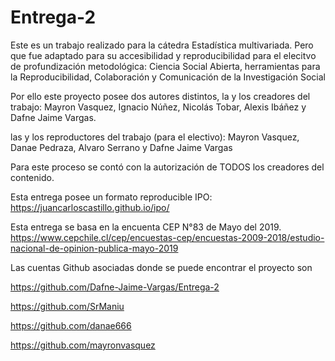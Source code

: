 # Entrega-2

Este es un trabajo realizado para la cátedra Estadística multivariada. Pero que fue adaptado para su accesibilidad y reproducibilidad para el elecitvo de profundización metodológica: Ciencia Social Abierta, herramientas para la Reproducibilidad, Colaboración y Comunicación de la Investigación Social

Por ello este proyecto posee dos autores distintos, 
la y los creadores del trabajo: Mayron Vasquez, Ignacio Núñez, Nicolás Tobar, Alexis Ibáñez y Dafne Jaime Vargas.

las y los reproductores del trabajo (para el electivo): Mayron Vasquez, Danae Pedraza, Alvaro Serrano y Dafne Jaime Vargas

Para este proceso se contó con la autorización de TODOS los creadores del contenido.

Esta entrega posee un formato reproducible IPO: https://juancarloscastillo.github.io/ipo/

Esta entrega se basa en la encuenta CEP N°83 de Mayo del 2019.
https://www.cepchile.cl/cep/encuestas-cep/encuestas-2009-2018/estudio-nacional-de-opinion-publica-mayo-2019

Las cuentas Github asociadas donde se puede encontrar el proyecto son 

https://github.com/Dafne-Jaime-Vargas/Entrega-2

https://github.com/SrManiu

https://github.com/danae666

https://github.com/mayronvasquez
